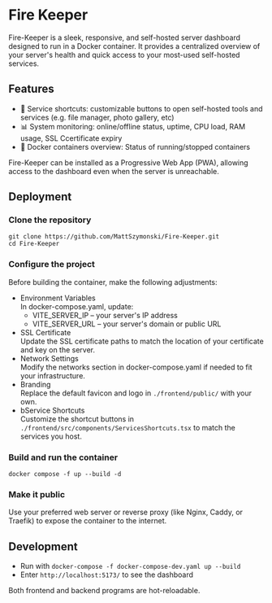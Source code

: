 # Fire Keeper
Fire-Keeper is a sleek, responsive, and self-hosted server dashboard designed to run in a Docker container. 
It provides a centralized overview of your server's health and quick access to your most-used self-hosted services.

## Features
- 🧭 Service shortcuts: customizable buttons to open self-hosted tools and services (e.g. file manager, photo gallery, etc)
- 📊 System monitoring: online/offline status, uptime, CPU load, RAM usage, SSL Ccertificate expiry
- 🐳 Docker containers overview: Status of running/stopped containers

Fire-Keeper can be installed as a Progressive Web App (PWA), allowing access to the dashboard even when the server is unreachable.

## Deployment
### Clone the repository
```
git clone https://github.com/MattSzymonski/Fire-Keeper.git
cd Fire-Keeper
```
### Configure the project
Before building the container, make the following adjustments:

- Environment Variables  
In docker-compose.yaml, update:
    - VITE_SERVER_IP – your server's IP address
    - VITE_SERVER_URL – your server's domain or public URL
- SSL Certificate  
Update the SSL certificate paths to match the location of your certificate and key on the server.
- Network Settings  
Modify the networks section in docker-compose.yaml if needed to fit your infrastructure.
- Branding  
Replace the default favicon and logo in `./frontend/public/` with your own.
- bService Shortcuts  
Customize the shortcut buttons in `./frontend/src/components/ServicesShortcuts.tsx` to match the services you host.

### Build and run the container
```
docker compose -f up --build -d
```
### Make it public
Use your preferred web server or reverse proxy (like Nginx, Caddy, or Traefik) to expose the container to the internet.

## Development
- Run with `docker-compose -f docker-compose-dev.yaml up --build`
- Enter `http://localhost:5173/` to see the dashboard

Both frontend and backend programs are hot-reloadable.
